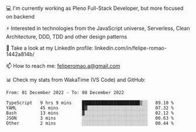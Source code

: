 💻 I'm currently working as Pleno Full-Stack Developer, but more focused on backend

⚡ Interested in technologies from the JavaScript universe, Serverless, Clean Architecture, DDD, TDD and other design patterns

👥 Take a look at my LinkedIn profile: linkedin.com/in/felipe-romao-1442a814b/

📫 How to reach me: feliperomao.a@gmail.com

📊 Check my stats from WakaTime (VS Code) and GitHub:

<!--START_SECTION:waka-->

```text
From: 01 December 2022 - To: 08 December 2022

TypeScript   9 hrs 9 mins    ██████████████████████▒░░   89.10 %
YAML         45 mins         █▓░░░░░░░░░░░░░░░░░░░░░░░   07.32 %
Bash         13 mins         ▓░░░░░░░░░░░░░░░░░░░░░░░░   02.12 %
JSON         3 mins          ░░░░░░░░░░░░░░░░░░░░░░░░░   00.63 %
Other        2 mins          ░░░░░░░░░░░░░░░░░░░░░░░░░   00.44 %
```

<!--END_SECTION:waka-->
